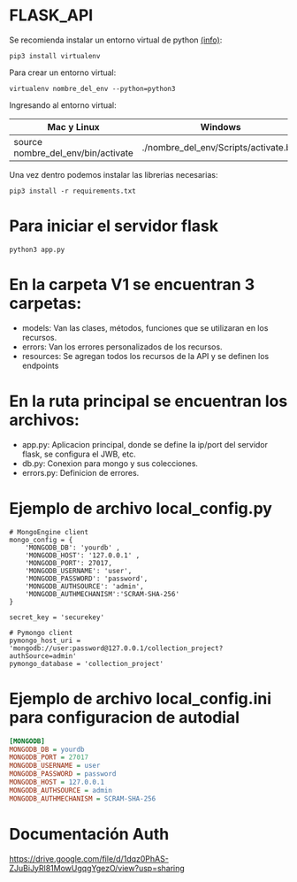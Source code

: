 # FLASK_API
Se recomienda instalar un entorno virtual de python [(info)](https://packaging.python.org/guides/installing-using-pip-and-virtual-environments/):
```python3
pip3 install virtualenv
```
Para crear un entorno virtual:
```python3
virtualenv nombre_del_env --python=python3
```
Ingresando al entorno virtual:

| Mac y Linux | Windows |
| ------------- | ------------- |
| source nombre_del_env/bin/activate  | ./nombre_del_env/Scripts/activate.bat  |

Una vez dentro podemos instalar las librerias necesarias:
```python3
pip3 install -r requirements.txt
```
# Para iniciar el servidor flask
 ```python3
python3 app.py
```
# En la carpeta V1 se encuentran 3 carpetas:

- models: Van las clases, métodos, funciones que se utilizaran en los recursos.
- errors: Van los errores personalizados de los recursos.
- resources: Se agregan todos los recursos de la API y se definen los endpoints

# En la ruta principal se encuentran los archivos:

- app.py: Aplicacion principal, donde se define la ip/port del servidor flask, se configura el JWB, etc.
- db.py: Conexion para mongo y sus colecciones.
- errors.py: Definicion de errores.

# Ejemplo de archivo local_config.py

```python3
# MongoEngine client
mongo_config = {
    'MONGODB_DB': 'yourdb' ,
    'MONGODB_HOST': '127.0.0.1' ,
    'MONGODB_PORT': 27017,
    'MONGODB_USERNAME': 'user',
    'MONGODB_PASSWORD': 'password',
    'MONGODB_AUTHSOURCE': 'admin',
    'MONGODB_AUTHMECHANISM':'SCRAM-SHA-256'
}

secret_key = 'securekey'

# Pymongo client
pymongo_host_uri = 'mongodb://user:password@127.0.0.1/collection_project?authSource=admin'
pymongo_database = 'collection_project'

```

# Ejemplo de archivo local_config.ini para configuracion de autodial

```ini
[MONGODB]
MONGODB_DB = yourdb
MONGODB_PORT = 27017
MONGODB_USERNAME = user
MONGODB_PASSWORD = password
MONGODB_HOST = 127.0.0.1
MONGODB_AUTHSOURCE = admin
MONGODB_AUTHMECHANISM = SCRAM-SHA-256
```

# Documentación Auth

https://drive.google.com/file/d/1dqz0PhAS-ZJuBiJyRl81MowUgqgYgezO/view?usp=sharing